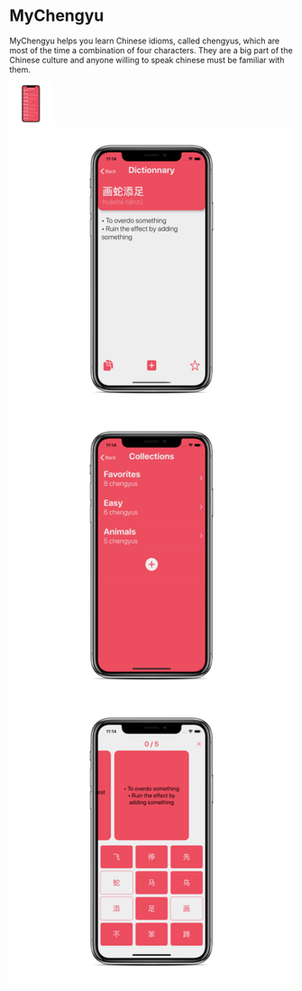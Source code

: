 # MyChengyu

MyChengyu helps you learn Chinese idioms, called chengyus, which are most of the time a combination of four characters. They are a big part of the Chinese culture and anyone willing to speak chinese must be familiar with them.

<img src="img/dictionnary.png" width=15%>
<img src="img/details.png">
<img src="img/collection.png">
<img src="img/game.png">
